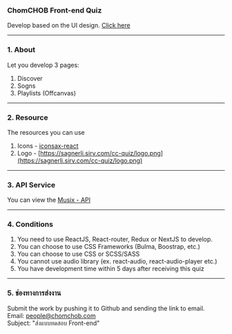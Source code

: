 ### ChomCHOB Front-end Quiz
Develop based on the UI design.  [Click here](https://www.figma.com/file/b1EOnbtnzB1tcUBAZeFe6A/Quiz-for-Lead%2FSenior-Front-end?node-id=10%3A1999)

---

### 1. About
Let you develop 3 pages:
1. Discover
2. Sogns
3. Playlists (Offcanvas)
---

### 2. Resource
The resources you can use
1. Icons - [iconsax-react](https://iconsax-react.pages.dev/)
2. Logo - [https://sagnerli.sirv.com/cc-quiz/logo.png](https://sagnerli.sirv.com/cc-quiz/logo.png)
---

### 3. API Service
You can view the [Musix - API](https://documenter.getpostman.com/view/14579854/VUjPJkmn#cfc4babe-b6a2-4487-8d92-433ac01ae7ce)

---
### 4. Conditions
  1. You need to use ReactJS, React-router, Redux or NextJS to develop.
  2. You can choose to use CSS Frameworks (Bulma, Boostrap, etc.)
  3. You can choose to use CSS or SCSS/SASS
  4. You cannot use audio library (ex. react-audio, react-audio-player etc.)
  5. You have development time within 5 days after receiving this quiz

---
### 5. ช่องทางการส่งงาน
Submit the work by pushing it to Github and sending the link to email. \
Email: people@chomchob.com \
Subject: "ส่งแบบทดสอบ Front-end"